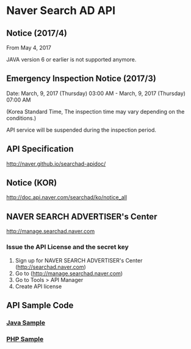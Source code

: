 # Naver Search AD API

## Notice (2017/4)
From May 4, 2017

JAVA version 6 or earlier is not supported anymore.

## Emergency Inspection Notice (2017/3)

Date: March, 9, 2017 (Thursday) 03:00 AM - March, 9, 2017 (Thursday) 07:00 AM 

(Korea Standard Time, The inspection time may vary depending on the conditions.)

API service will be suspended during the inspection period.

## API Specification
http://naver.github.io/searchad-apidoc/

## Notice (KOR)
http://doc.api.naver.com/searchad/ko/notice_all

## NAVER SEARCH ADVERTISER's Center
http://manage.searchad.naver.com

### Issue the API License and the secret key

1. Sign up for NAVER SEARCH ADVERTISER's Center (http://searchad.naver.com)
2. Go to (http://manage.searchad.naver.com)
3. Go to Tools > API Manager
4. Create API license


## API Sample Code

### [Java Sample](java-sample)
### [PHP Sample](php-sample)
